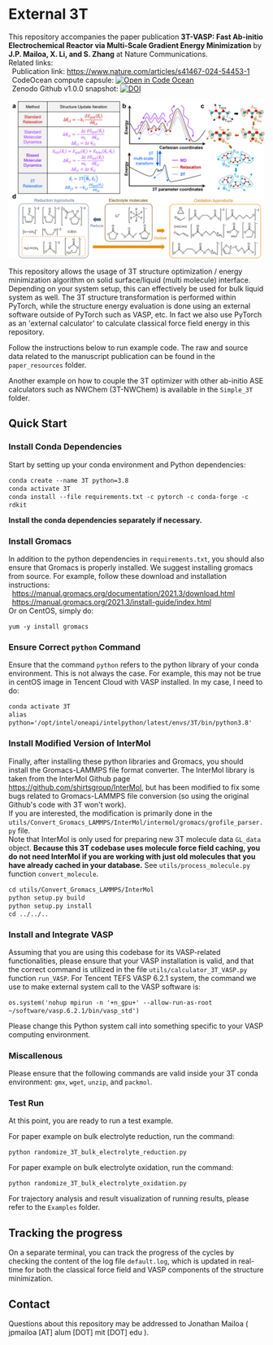 # External 3T

This repository accompanies the paper publication <b>3T-VASP: Fast Ab-initio Electrochemical Reactor via Multi-Scale Gradient Energy Minimization</b> by <b>J.P. Mailoa, X. Li, and S. Zhang</b> at Nature Communications. <br />
Related links: <br />
&ensp;Publication link: https://www.nature.com/articles/s41467-024-54453-1 <br />
&ensp;CodeOcean compute capsule: [![Open in Code Ocean](https://codeocean.com/codeocean-assets/badge/open-in-code-ocean.svg)](https://codeocean.com/capsule/9554531/tree/v1) <br /> 
&ensp;Zenodo Github v1.0.0 snapshot: [![DOI](https://zenodo.org/badge/doi/10.5281/zenodo.13895562.svg)](https://doi.org/10.5281/zenodo.13895562) <br />

![screenshot](./paper_resources/Figures/Overview.png)

This repository allows the usage of 3T structure optimization / energy minimization algorithm on solid surface/liquid (multi molecule) interface. Depending on your system setup, this can effectively be used for bulk liquid system as well. The 3T structure transformation is performed within PyTorch, while the structure energy evaluation is done using an external software outside of PyTorch such as VASP, etc. In fact we also use PyTorch as an 'external calculator' to calculate classical force field energy in this repository.

Follow the instructions below to run example code. The raw and source data related to the manuscript publication can be found in the `paper_resources` folder.

Another example on how to couple the 3T optimizer with other ab-initio ASE calculators such as NWChem (3T-NWChem) is available in the `Simple_3T` folder.

## Quick Start

### Install Conda Dependencies
Start by setting up your conda environment and Python dependencies:
```
conda create --name 3T python=3.8
conda activate 3T
conda install --file requirements.txt -c pytorch -c conda-forge -c rdkit
```
<b>Install the conda dependencies separately if necessary. </b>

### Install Gromacs
In addition to the python dependencies in `requirements.txt`, you should also ensure that Gromacs is properly installed. We suggest installing gromacs from source. For example, follow these download and installation instructions: <br />
&ensp;https://manual.gromacs.org/documentation/2021.3/download.html <br />
&ensp;https://manual.gromacs.org/2021.3/install-guide/index.html  <br />
Or on CentOS, simply do: <br />
```
yum -y install gromacs
```

### Ensure Correct `python` Command
Ensure that the command `python` refers to the python library of your conda environment. This is not always the case. For example, this may not be true in centOS image in Tencent Cloud with VASP installed. In my case, I need to do:
```
conda activate 3T
alias python='/opt/intel/oneapi/intelpython/latest/envs/3T/bin/python3.8'
```

### Install Modified Version of InterMol
Finally, after installing these python libraries and Gromacs, you should install the Gromacs-LAMMPS file format converter. The InterMol library is taken from the InterMol Github page https://github.com/shirtsgroup/InterMol, but has been modified to fix some bugs related to Gromacs-LAMMPS file conversion (so using the original Github's code with 3T won't work).<br />
If you are interested, the modification is primarily done in the `utils/Convert_Gromacs_LAMMPS/InterMol/intermol/gromacs/grofile_parser.py` file. <br />
Note that InterMol is only used for preparing new 3T molecule data `GL_data` object. <b>Because this 3T codebase uses molecule force field caching, you do not need InterMol if you are working with just old molecules that you have already cached in your database.</b> See `utils/process_molecule.py` function `convert_molecule`.
```
cd utils/Convert_Gromacs_LAMMPS/InterMol
python setup.py build
python setup.py install
cd ../../..
```

### Install and Integrate VASP
Assuming that you are using this codebase for its VASP-related functionalities, please ensure that your VASP installation is valid, and that the correct command is utilized in the file `utils/calculator_3T_VASP.py` function `run_VASP`. For Tencent TEFS VASP 6.2.1 system, the command we use to make external system call to the VASP software is:
```
os.system('nohup mpirun -n '+n_gpu+' --allow-run-as-root ~/software/vasp.6.2.1/bin/vasp_std')
```
Please change this Python system call into something specific to your VASP computing environment.

### Miscallenous
Please ensure that the following commands are valid inside your 3T conda environment: `gmx`, `wget`, `unzip`, and `packmol`.

### Test Run
At this point, you are ready to run a test example.

For paper example on bulk electrolyte reduction, run the command:
```
python randomize_3T_bulk_electrolyte_reduction.py
```

For paper example on bulk electrolyte oxidation, run the command:
```
python randomize_3T_bulk_electrolyte_oxidation.py
```

For trajectory analysis and result visualization of running results, please refer to the `Examples` folder.

## Tracking the progress
On a separate terminal, you can track the progress of the cycles by checking the content of the log file `default.log`, which is updated in real-time for both the classical force field and VASP components of the structure minimization.

## Contact

Questions about this repository may be addressed to Jonathan Mailoa ( jpmailoa [AT] alum [DOT] mit [DOT] edu ).

